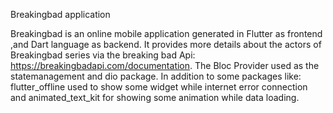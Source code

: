 Breakingbad application

Breakingbad is an online mobile application generated in Flutter as frontend ,and Dart language as backend. It provides more details about the actors of Breakingbad series via the breaking bad Api: https://breakingbadapi.com/documentation. 
The Bloc Provider used as the statemanagement and dio package.
In addition to some packages like: flutter_offline used to show some widget while internet error connection and animated_text_kit for showing some animation while data loading.

